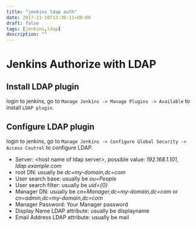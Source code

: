 ```yaml
---
title: "jenkins ldap auth"
date: 2017-11-10T13:36:11+08:00
draft: false
tags: [jenkins,ldap]
description: ""
---
```


# Jenkins Authorize with LDAP

## Install LDAP plugin
login to jenkins, go to `Manage Jenkins -> Manage Plugins -> Available` to install `LDAP plugin`.

## Configure LDAP plugin
login to jenkins, go to `Manage Jenkins -> Configure Global Security -> Access Coutrol` to configure LDAP.

- Server: &lt;host name of ldap server&gt;, possible value: *192.168.1.101*, *ldap.example.com*
- root DN: usually be *dc=my-domain,dc=com*
- User search base: usually be *ou=People*
- User search filter: usually be *uid={0}*
- Manager DN: usually be *cn=Manager,dc=my-domain,dc=com* or *cn=admin,dc=my-domain,dc=com*
- Manager Password: Your Manager password
- Display Name LDAP attribute: usually be displayname
- Email Address LDAP attribute: usually be mail
